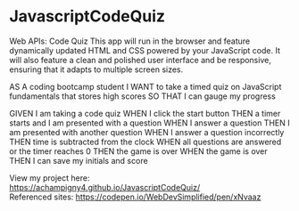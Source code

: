 # JavascriptCodeQuiz
Web APIs: Code Quiz
This app will run in the browser and feature dynamically updated HTML and CSS powered by your JavaScript code. It will also feature a clean and polished user interface and be responsive, ensuring that it adapts to multiple screen sizes.

AS A coding bootcamp student
I WANT to take a timed quiz on JavaScript fundamentals that stores high scores
SO THAT I can gauge my progress

GIVEN I am taking a code quiz
WHEN I click the start button
THEN a timer starts and I am presented with a question
WHEN I answer a question
THEN I am presented with another question
WHEN I answer a question incorrectly
THEN time is subtracted from the clock
WHEN all questions are answered or the timer reaches 0
THEN the game is over
WHEN the game is over
THEN I can save my initials and score

View my project here:
<br>
https://achampigny4.github.io/JavascriptCodeQuiz/
<br>
Referenced sites:
https://codepen.io/WebDevSimplified/pen/xNvaaz